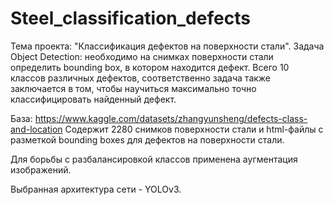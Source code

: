 # Steel_classification_defects

Тема проекта: "Классификация дефектов на поверхности стали". Задача Object Detection: необходимо на снимках поверхности стали определить bounding box, в котором находится дефект. Всего 10 классов различных дефектов, соответственно задача также заключается в том, чтобы научиться максимально точно классифицировать найденный дефект.

База: https://www.kaggle.com/datasets/zhangyunsheng/defects-class-and-location
Содержит 2280 снимков поверхности стали и html-файлы с разметкой bounding boxes для дефектов на поверхности стали. 

Для борьбы с разбалансировкой классов применена аугментация изображений.

Выбранная архитектура сети - YOLOv3.
